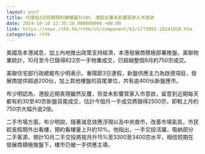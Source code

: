 ```yaml
---
layout: post
title: 代理指3日假期預約睇樓量升10%　港股反覆未影響買家入市意欲
date: 2024-10-10 13:35:10.000000000 +08:00
link: https://news.rthk.hk/rthk/ch/component/k2/1773955-20241010.htm
categories: rthk
---
```


美國及本港減息，加上內地推出政策支持經濟，本港發展商積極部署推盤。美聯物業統計，10月至今已錄得822宗一手物業成交，已超越整個9月約750宗成交。

美聯住宅部行政總裁布少明表示，重陽節3日連假，新盤供應主力為啟德項目，發展商提供超過200伙，加上其他樓盤的貨尾單位，共有逾400伙新盤應市。

布少明認為，港股近期表現雖然反覆，但並未影響買家入市意欲，留意到近期每天都有約30至40宗新盤貨尾成交，估計今個月一手成交將錄得2500宗，即較上月約750宗大幅升逾2倍。

二手市場方面，布少明說，隨著減息效應浮現以及中央救市，改善市場氣氛，市民趁長假期外出看樓，預約看樓量上升約10%。他指出，一手交投活躍，吸納部分二手客源，預計10月二手交投將按月升15%至3300至3400宗水平，相信短期在發展商積極推盤下，樓市仍被一手供應主導。
